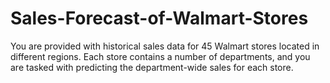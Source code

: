 # Sales-Forecast-of-Walmart-Stores
You are provided with historical sales data for 45 Walmart stores located in different regions. Each store contains a number of departments, and you are tasked with predicting the department-wide sales for each store.
